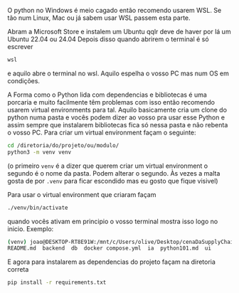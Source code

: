 O python no Windows é meio cagado então recomendo usarem WSL.
Se tão num Linux, Mac ou já sabem usar WSL passem esta parte.

Abram a Microsoft Store e instalem um Ubuntu qqlr deve de haver por lá um Ubuntu 22.04 ou 24.04
Depois disso quando abrirem o terminal é só escrever 
```bash
wsl
```
e aquilo abre o terminal no wsl. Aquilo espelha o vosso PC mas num OS em condições.

A Forma como o Python lida com dependencias e bibliotecas é uma porcaria e muito facilmente têm problemas com isso então recomendo usarem virtual environments para tal. Aquilo basicamente cria um clone do python numa pasta e vocês podem dizer ao vosso pra usar esse Python e assim sempre que instalarem bibliotecas fica só nessa pasta e não rebenta o vosso PC.
Para criar um virtual environment façam o seguinte:
```bash
cd /diretoria/do/projeto/ou/modulo/
python3 -m venv venv
```
(o primeiro `venv` é a dizer que querem criar um virtual environment o segundo é o nome da pasta. Podem alterar o segundo. Às vezes a malta gosta de por `.venv` para ficar escondido mas eu gosto que fique visivel)

Para usar o virtual environment que criaram façam
```bash
./venv/bin/activate
```

quando vocês ativam em principio o vosso terminal mostra isso logo no inicio. Exemplo:
```bash
(venv) joao@DESKTOP-RT8E91W:/mnt/c/Users/olive/Desktop/cenaDaSupplyChain/$ ls
README.md  backend  db  docker compose.yml  ia  python101.md  ui
```

E agora para instalarem as dependencias do projeto façam na diretoria correta

```bash
pip install -r requirements.txt
```
